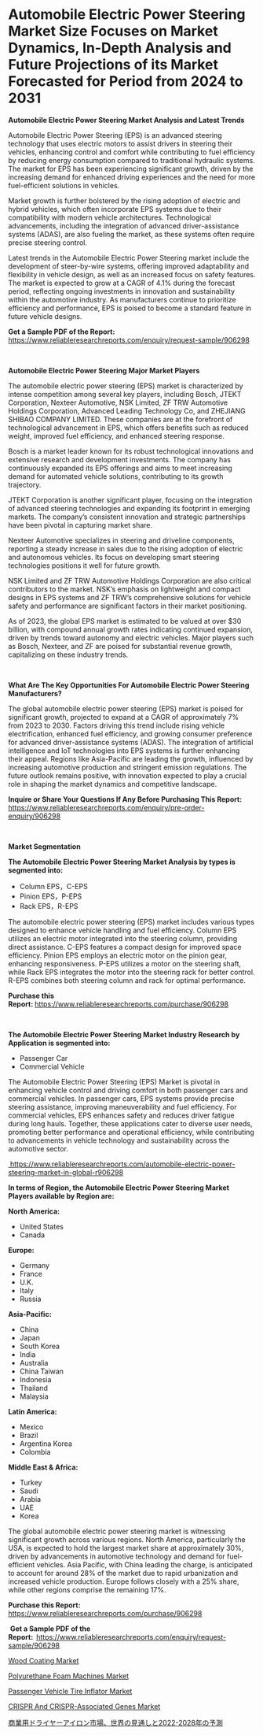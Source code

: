 <p><h1>Automobile Electric Power Steering Market Size Focuses on Market Dynamics, In-Depth Analysis and Future Projections of its Market Forecasted for Period from 2024 to 2031</h1></p><p><strong>Automobile Electric Power Steering Market Analysis and Latest Trends</strong></p>
<p><p>Automobile Electric Power Steering (EPS) is an advanced steering technology that uses electric motors to assist drivers in steering their vehicles, enhancing control and comfort while contributing to fuel efficiency by reducing energy consumption compared to traditional hydraulic systems. The market for EPS has been experiencing significant growth, driven by the increasing demand for enhanced driving experiences and the need for more fuel-efficient solutions in vehicles. </p><p>Market growth is further bolstered by the rising adoption of electric and hybrid vehicles, which often incorporate EPS systems due to their compatibility with modern vehicle architectures. Technological advancements, including the integration of advanced driver-assistance systems (ADAS), are also fueling the market, as these systems often require precise steering control.</p><p>Latest trends in the Automobile Electric Power Steering market include the development of steer-by-wire systems, offering improved adaptability and flexibility in vehicle design, as well as an increased focus on safety features. The market is expected to grow at a CAGR of 4.1% during the forecast period, reflecting ongoing investments in innovation and sustainability within the automotive industry. As manufacturers continue to prioritize efficiency and performance, EPS is poised to become a standard feature in future vehicle designs.</p></p>
<p><strong>Get a Sample PDF of the Report:&nbsp;</strong> <a href="https://www.reliableresearchreports.com/enquiry/request-sample/906298">https://www.reliableresearchreports.com/enquiry/request-sample/906298</a></p>
<p>&nbsp;</p>
<p><strong>Automobile Electric Power Steering Major Market Players</strong></p>
<p><p>The automobile electric power steering (EPS) market is characterized by intense competition among several key players, including Bosch, JTEKT Corporation, Nexteer Automotive, NSK Limited, ZF TRW Automotive Holdings Corporation, Advanced Leading Technology Co, and ZHEJIANG SHIBAO COMPANY LIMITED. These companies are at the forefront of technological advancement in EPS, which offers benefits such as reduced weight, improved fuel efficiency, and enhanced steering response.</p><p>Bosch is a market leader known for its robust technological innovations and extensive research and development investments. The company has continuously expanded its EPS offerings and aims to meet increasing demand for automated vehicle solutions, contributing to its growth trajectory. </p><p>JTEKT Corporation is another significant player, focusing on the integration of advanced steering technologies and expanding its footprint in emerging markets. The company’s consistent innovation and strategic partnerships have been pivotal in capturing market share.</p><p>Nexteer Automotive specializes in steering and driveline components, reporting a steady increase in sales due to the rising adoption of electric and autonomous vehicles. Its focus on developing smart steering technologies positions it well for future growth.</p><p>NSK Limited and ZF TRW Automotive Holdings Corporation are also critical contributors to the market. NSK’s emphasis on lightweight and compact designs in EPS systems and ZF TRW’s comprehensive solutions for vehicle safety and performance are significant factors in their market positioning.</p><p>As of 2023, the global EPS market is estimated to be valued at over $30 billion, with compound annual growth rates indicating continued expansion, driven by trends toward autonomy and electric vehicles. Major players such as Bosch, Nexteer, and ZF are poised for substantial revenue growth, capitalizing on these industry trends.</p></p>
<p>&nbsp;</p>
<p><strong>What Are The Key Opportunities For Automobile Electric Power Steering Manufacturers?</strong></p>
<p><p>The global automobile electric power steering (EPS) market is poised for significant growth, projected to expand at a CAGR of approximately 7% from 2023 to 2030. Factors driving this trend include rising vehicle electrification, enhanced fuel efficiency, and growing consumer preference for advanced driver-assistance systems (ADAS). The integration of artificial intelligence and IoT technologies into EPS systems is further enhancing their appeal. Regions like Asia-Pacific are leading the growth, influenced by increasing automotive production and stringent emission regulations. The future outlook remains positive, with innovation expected to play a crucial role in shaping the market dynamics and competitive landscape.</p></p>
<p><strong>Inquire or Share Your Questions If Any Before Purchasing This Report:</strong> <a href="https://www.reliableresearchreports.com/enquiry/pre-order-enquiry/906298">https://www.reliableresearchreports.com/enquiry/pre-order-enquiry/906298</a></p>
<p>&nbsp;</p>
<p><strong>Market Segmentation</strong></p>
<p><strong>The Automobile Electric Power Steering Market Analysis by types is segmented into:</strong></p>
<p><ul><li>Column EPS，C-EPS</li><li>Pinion EPS，P-EPS</li><li>Rack EPS，R-EPS</li></ul></p>
<p><p>The automobile electric power steering (EPS) market includes various types designed to enhance vehicle handling and fuel efficiency. Column EPS utilizes an electric motor integrated into the steering column, providing direct assistance. C-EPS features a compact design for improved space efficiency. Pinion EPS employs an electric motor on the pinion gear, enhancing responsiveness. P-EPS utilizes a motor on the steering shaft, while Rack EPS integrates the motor into the steering rack for better control. R-EPS combines both steering column and rack for optimal performance.</p></p>
<p><strong>Purchase this Report:&nbsp;</strong><a href="https://www.reliableresearchreports.com/purchase/906298">https://www.reliableresearchreports.com/purchase/906298</a></p>
<p>&nbsp;</p>
<p><strong>The Automobile Electric Power Steering Market Industry Research by Application is segmented into:</strong></p>
<p><ul><li>Passenger Car</li><li>Commercial Vehicle</li></ul></p>
<p><p>The Automobile Electric Power Steering (EPS) Market is pivotal in enhancing vehicle control and driving comfort in both passenger cars and commercial vehicles. In passenger cars, EPS systems provide precise steering assistance, improving maneuverability and fuel efficiency. For commercial vehicles, EPS enhances safety and reduces driver fatigue during long hauls. Together, these applications cater to diverse user needs, promoting better performance and operational efficiency, while contributing to advancements in vehicle technology and sustainability across the automotive sector.</p></p>
<p><a href="https://www.reliableresearchreports.com/automobile-electric-power-steering-market-in-global-r906298">&nbsp;https://www.reliableresearchreports.com/automobile-electric-power-steering-market-in-global-r906298</a></p>
<p><strong>In terms of Region, the Automobile Electric Power Steering Market Players available by Region are:</strong></p>
<p>
    <p> <strong> North America: </strong>
        <ul>
            <li>United States</li>
            <li>Canada</li>
        </ul>
        </p> 
    <p> <strong> Europe: </strong>
        <ul>
            <li>Germany</li>
            <li>France</li>
            <li>U.K.</li>
            <li>Italy</li>
            <li>Russia</li>
        </ul>
        </p> 
    <p> <strong> Asia-Pacific: </strong>
        <ul>
            <li>China</li>
            <li>Japan</li>
            <li>South Korea</li>
            <li>India</li>
            <li>Australia</li>
            <li>China Taiwan</li>
            <li>Indonesia</li>
            <li>Thailand</li>
            <li>Malaysia</li>
        </ul>
        </p> 
    <p> <strong> Latin America: </strong>
        <ul>
            <li>Mexico</li>
            <li>Brazil</li>
            <li>Argentina Korea</li>
            <li>Colombia</li>
        </ul>
        </p> 
    <p> <strong> Middle East & Africa: </strong>
        <ul>
            <li>Turkey</li>
            <li>Saudi</li>
            <li>Arabia</li>
            <li>UAE</li>
            <li>Korea</li>
        </ul>
    </p>
    </p>
<p><p>The global automobile electric power steering market is witnessing significant growth across various regions. North America, particularly the USA, is expected to hold the largest market share at approximately 30%, driven by advancements in automotive technology and demand for fuel-efficient vehicles. Asia Pacific, with China leading the charge, is anticipated to account for around 28% of the market due to rapid urbanization and increased vehicle production. Europe follows closely with a 25% share, while other regions comprise the remaining 17%.</p></p>
<p><strong>Purchase this Report: </strong><a href="https://www.reliableresearchreports.com/purchase/906298">https://www.reliableresearchreports.com/purchase/906298</a></p>
<p>&nbsp;<strong>Get a Sample PDF of the Report:&nbsp;&nbsp;</strong><a href="https://www.reliableresearchreports.com/enquiry/request-sample/906298">https://www.reliableresearchreports.com/enquiry/request-sample/906298</a></p>
<p><strong></strong></p>
<p><p><a href="https://issuu.com/reportprime-2/docs/wood-coating-market-size-2030.pptx_805bd99da033bc">Wood Coating Market</a></p><p><a href="https://www.linkedin.com/pulse/strategic-market-insights-global-polyurethane-foam-machines-ws5we?trackingId=nkRahM4AQ0iIWpt3tsCeQQ%3D%3D">Polyurethane Foam Machines Market</a></p><p><a href="https://github.com/NathanColeman327/Market-Research-Report-List-1/blob/main/passenger-vehicle-tire-inflator-market.md">Passenger Vehicle Tire Inflator Market</a></p><p><a href="https://github.com/RuthLucas64/Market-Research-Report-List-1/blob/main/crispr-and-crispr-associated-genes-market.md">CRISPR And CRISPR-Associated Genes Market</a></p><p><a href="https://marciimhc.medium.com/%E5%95%86%E6%A5%AD%E7%94%A8%E4%B9%BE%E7%87%A5-%E3%82%A2%E3%82%A4%E3%83%AD%E3%83%B3%E5%B8%82%E5%A0%B4-2022%E5%B9%B4%E3%81%8B%E3%82%892028%E5%B9%B4%E3%81%AE%E3%82%B0%E3%83%AD%E3%83%BC%E3%83%90%E3%83%AB%E5%B1%95%E6%9C%9B%E3%81%A8%E4%BA%88%E6%B8%AC-%E5%B8%82%E5%A0%B4%E5%8B%95%E5%90%91%E3%81%A8%E5%88%86%E6%9E%90-%E6%9C%AA%E6%9D%A5%E3%81%AE%E6%88%90%E9%95%B7%E3%81%AB%E5%90%91%E3%81%91%E3%81%9F%E6%A9%9F%E4%BC%9A%E3%81%A8%E8%AA%B2%E9%A1%8C-2024%E5%B9%B4-2031%E5%B9%B4-dba89af65e66">商業用ドライヤーアイロン市場、世界の見通しと2022-2028年の予測</a></p></p>